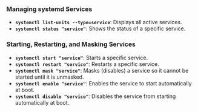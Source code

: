 ### Managing systemd Services

- **`systemctl list-units --type=service`**: Displays all active services.
- **`systemctl status "service"`**: Shows the status of a specific service.

### Starting, Restarting, and Masking Services

- **`systemctl start "service"`**: Starts a specific service.
- **`systemctl restart "service"`**: Restarts a specific service.
- **`systemctl mask "service"`**: Masks (disables) a service so it cannot be started until it is unmasked.
- **`systemctl enable "service"`**: Enables the service to start automatically at boot.
- **`systemctl disable "service"`**: Disables the service from starting automatically at boot.
